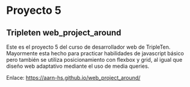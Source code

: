 # Proyecto 5

## Tripleten web_project_around

Este es el proyecto 5 del curso de desarrollador web de TripleTen. Mayormente esta hecho para practicar habilidades de javascript básico pero también se utiliza posicionamiento con flexbox y grid, al igual que diseño web adaptativo mediante el uso de media queries.

Enlace: https://aarn-hs.github.io/web_project_around/
